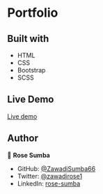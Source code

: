 # Portfolio

## Built with 
 - HTML
 - CSS
 - Bootstrap
 - SCSS
## Live Demo

[Live demo](https://zawadisumba66.github.io/portfolio/)

## Author

👤 **Rose Sumba**

- GitHub: [@ZawadiSumba66](https://github.com/ZawadiSumba66)
- Twitter: [@zawadirose1](https://twitter.com/zawadirose1)
- LinkedIn: [rose-sumba](https://www.linkedin.com/in/rose-sumba-9b36401b5/)


